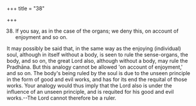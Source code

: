 +++
title = "38"

+++


38. If you say, as in the case of the organs; we deny this, on account of enjoyment and so on.

It may possibly be said that, in the same way as the enjoying (individual) soul, although in itself without a body, is seen to rule the sense-organs, the body, and so on, the great Lord also, although without a body, may rule the Pradhāna. But this analogy cannot be allowed 'on account of enjoyment,' and so on. The body's being ruled by the soul is due to the unseen principle in the form of good and evil works, and has for its end the requital of those works. Your analogy would thus imply that the Lord also is under the influence of an unseen principle, and is requited for his good and evil works.--The Lord cannot therefore be a ruler.

